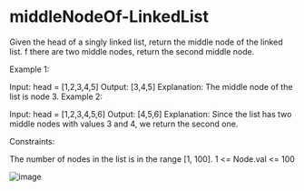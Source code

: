 # middleNodeOf-LinkedList
Given the head of a singly linked list, return the middle node of the linked list.
f there are two middle nodes, return the second middle node.

 

Example 1:


Input: head = [1,2,3,4,5]
Output: [3,4,5]
Explanation: The middle node of the list is node 3.
Example 2:


Input: head = [1,2,3,4,5,6]
Output: [4,5,6]
Explanation: Since the list has two middle nodes with values 3 and 4, we return the second one.
 

Constraints:

The number of nodes in the list is in the range [1, 100].
1 <= Node.val <= 100


![image](https://user-images.githubusercontent.com/43896389/218231714-ce5cb42d-6a85-44f6-87db-0de9933b21ca.png)
